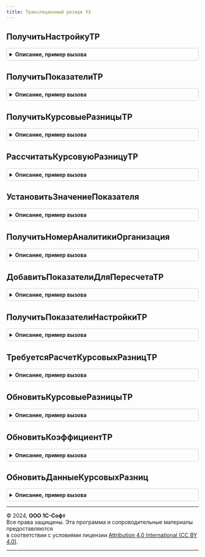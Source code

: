 ```yaml
---
title: Трансляционный резерв УХ
---
```



## ПолучитьНастройкуТР
<details style="margin: 1em 0; padding: 0.5em; border: 1px solid #ccc; border-radius: 6px;">

<summary style="font-weight: bold; cursor: pointer;">Описание, пример вызова</summary>

```bsl
// Функция - Получить настройку ТР
//
// Параметры:
//  ВидОтчета			 - <СправочникСсылка.ВидыОтчетов>	 - вид отчета для определения счета ТР
//  ДополнительныеВалюты - <Массив,СписокЗначений>	 - Если коллекция пустая то расчет ТР не требуется
//
// Возвращаемое значение:
//  Ложь - трансляционный резерв не используется
//  Истина - трансляционный резерв используется, но расчет не выполнен, потому что нет изменений
//  Структура("ПоказателиИтога,ПоказателиТР", Соответствие(ПоказательОтчетаСсылка,Коэффициент), Структура("СКД,СКК"))
Функция ПолучитьНастройкуТР(ВидОтчета, ДополнительныеВалюты, ЛогИзмененийПоказателей) Экспорт
```

Пример вызова
```bsl
Результат = ТрансляционныйРезервУХ.ПолучитьНастройкуТР(ВидОтчета, ДополнительныеВалюты, ЛогИзмененийПоказателей) 
```
</details>

## ПолучитьПоказателиТР
<details style="margin: 1em 0; padding: 0.5em; border: 1px solid #ccc; border-radius: 6px;">

<summary style="font-weight: bold; cursor: pointer;">Описание, пример вызова</summary>

```bsl

Функция ПолучитьПоказателиТР(ВидОтчета) Экспорт
```

Пример вызова
```bsl
Результат = ТрансляционныйРезервУХ.ПолучитьПоказателиТР(ВидОтчета) 
```
</details>

## ПолучитьКурсовыеРазницыТР
<details style="margin: 1em 0; padding: 0.5em; border: 1px solid #ccc; border-radius: 6px;">

<summary style="font-weight: bold; cursor: pointer;">Описание, пример вызова</summary>

```bsl

Функция ПолучитьКурсовыеРазницыТР(ЭтотОбъект, СоответствиеВерсийИВалют, КурсовыеРазницы, АктивностьДвижений) Экспорт
```

Пример вызова
```bsl
Результат = ТрансляционныйРезервУХ.ПолучитьКурсовыеРазницыТР(ЭтотОбъект, СоответствиеВерсийИВалют, КурсовыеРазницы, АктивностьДвижений) 
```
</details>

## РассчитатьКурсовуюРазницуТР
<details style="margin: 1em 0; padding: 0.5em; border: 1px solid #ccc; border-radius: 6px;">

<summary style="font-weight: bold; cursor: pointer;">Описание, пример вызова</summary>

```bsl

Процедура РассчитатьКурсовуюРазницуТР(ДокументОбъект, ТаблицаПоказателейВалюты, МассивКодовПоказателей = Неопределено, ЕстьИзмененияПоказателей = Ложь) Экспорт
```

Пример вызова
```bsl
ТрансляционныйРезервУХ.РассчитатьКурсовуюРазницуТР(ДокументОбъект, ТаблицаПоказателейВалюты, МассивКодовПоказателей, ЕстьИзмененияПоказателей);
```
</details>

## УстановитьЗначениеПоказателя
<details style="margin: 1em 0; padding: 0.5em; border: 1px solid #ccc; border-radius: 6px;">

<summary style="font-weight: bold; cursor: pointer;">Описание, пример вызова</summary>

```bsl

Процедура УстановитьЗначениеПоказателя(СтрПоказатель, НовоеЗначение, ДокументОбъект) Экспорт
```

Пример вызова
```bsl
ТрансляционныйРезервУХ.УстановитьЗначениеПоказателя(СтрПоказатель, НовоеЗначение, ДокументОбъект));
```
</details>

## ПолучитьНомерАналитикиОрганизация
<details style="margin: 1em 0; padding: 0.5em; border: 1px solid #ccc; border-radius: 6px;">

<summary style="font-weight: bold; cursor: pointer;">Описание, пример вызова</summary>

```bsl


Функция ПолучитьНомерАналитикиОрганизация(ДокументОбъект, СтрокаПоказателя) Экспорт
```

Пример вызова
```bsl
Результат = ТрансляционныйРезервУХ.ПолучитьНомерАналитикиОрганизация(ДокументОбъект, СтрокаПоказателя));
```
</details>

## ДобавитьПоказателиДляПересчетаТР
<details style="margin: 1em 0; padding: 0.5em; border: 1px solid #ccc; border-radius: 6px;">

<summary style="font-weight: bold; cursor: pointer;">Описание, пример вызова</summary>

```bsl

Процедура ДобавитьПоказателиДляПересчетаТР(ДокументОбъект, МассивКодовПоказателей, КодПоказателяИсточника) Экспорт
```

Пример вызова
```bsl
ТрансляционныйРезервУХ.ДобавитьПоказателиДляПересчетаТР(ДокументОбъект, МассивКодовПоказателей, КодПоказателяИсточника));
```
</details>

## ПолучитьПоказателиНастройкиТР
<details style="margin: 1em 0; padding: 0.5em; border: 1px solid #ccc; border-radius: 6px;">

<summary style="font-weight: bold; cursor: pointer;">Описание, пример вызова</summary>

```bsl

Функция ПолучитьПоказателиНастройкиТР(КурсоваяРазница, НастройкаПересчетаВалют) Экспорт
```

Пример вызова
```bsl
Результат = ТрансляционныйРезервУХ.ПолучитьПоказателиНастройкиТР(КурсоваяРазница, НастройкаПересчетаВалют));
```
</details>

## ТребуетсяРасчетКурсовыхРазницТР
<details style="margin: 1em 0; padding: 0.5em; border: 1px solid #ccc; border-radius: 6px;">

<summary style="font-weight: bold; cursor: pointer;">Описание, пример вызова</summary>

```bsl

Функция ТребуетсяРасчетКурсовыхРазницТР(НастройкаПересчетаВалют = Неопределено, ВидОтчета, ДополнительныеВалюты, ЛогИзмененийПоказателей) Экспорт
```

Пример вызова
```bsl
Результат = ТрансляционныйРезервУХ.ТребуетсяРасчетКурсовыхРазницТР(НастройкаПересчетаВалют, ВидОтчета, ДополнительныеВалюты, ЛогИзмененийПоказателей) 
```
</details>

## ОбновитьКурсовыеРазницыТР
<details style="margin: 1em 0; padding: 0.5em; border: 1px solid #ccc; border-radius: 6px;">

<summary style="font-weight: bold; cursor: pointer;">Описание, пример вызова</summary>

```bsl

Процедура ОбновитьКурсовыеРазницыТР(КурсовыеРазницыТР, КоэффициентТР, ТекущееЗначение, Валюта) Экспорт
```

Пример вызова
```bsl
ТрансляционныйРезервУХ.ОбновитьКурсовыеРазницыТР(КурсовыеРазницыТР, КоэффициентТР, ТекущееЗначение, Валюта) 
```
</details>

## ОбновитьКоэффициентТР
<details style="margin: 1em 0; padding: 0.5em; border: 1px solid #ccc; border-radius: 6px;">

<summary style="font-weight: bold; cursor: pointer;">Описание, пример вызова</summary>

```bsl

Процедура ОбновитьКоэффициентТР(ПланСчетов, Отказ = Ложь) Экспорт
```

Пример вызова
```bsl
ТрансляционныйРезервУХ.ОбновитьКоэффициентТР(ПланСчетов, Отказ);
```
</details>

## ОбновитьДанныеКурсовыхРазниц
<details style="margin: 1em 0; padding: 0.5em; border: 1px solid #ccc; border-radius: 6px;">

<summary style="font-weight: bold; cursor: pointer;">Описание, пример вызова</summary>

```bsl

Процедура ОбновитьДанныеКурсовыхРазниц(Показатель, ЗначениеВВалюте, Валюта, КурсовыеРазницы) Экспорт
```

Пример вызова
```bsl
ТрансляционныйРезервУХ.ОбновитьДанныеКурсовыхРазниц(Показатель, ЗначениеВВалюте, Валюта, КурсовыеРазницы) 
```
</details>

---

© 2024, **ООО 1С-Софт**  
Все права защищены. Эта программа и сопроводительные материалы предоставляются  
в соответствии с условиями лицензии [Attribution 4.0 International (CC BY 4.0)](https://creativecommons.org/licenses/by/4.0/legalcode).

---
